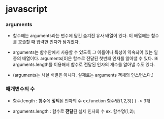# javascript

### arguments
- 함수에는 arguments라는 변수에 담긴 숨겨진 유사 배열이 있다. 이 배열에는 함수를 호출할 때 입력한 인자가 담겨있다. 

- arguments는 함수안에서 사용할 수 있도록 그 이름이나 특성이 약속되어 있는 일종의 배열이다. arguments[0]은 함수로 전달된 첫번째 인자를 알아낼 수 있다. 또 arguments.length를 이용해서 함수로 전달된 인자의 개수를 알아낼 수도 있다. 

- (arguments는 사실 배열은 아니다. 실제로는 arguments 객체의 인스턴스다.)



### 매개변수의 수
	
- 함수.length : 함수에 **정의**된 인자의 수 ex.function 함수명(1,2,3){ } -> 3개

- arguments.length : 함수로 **전달**된 실제 인자의 수 ex. 함수명(1,2);
